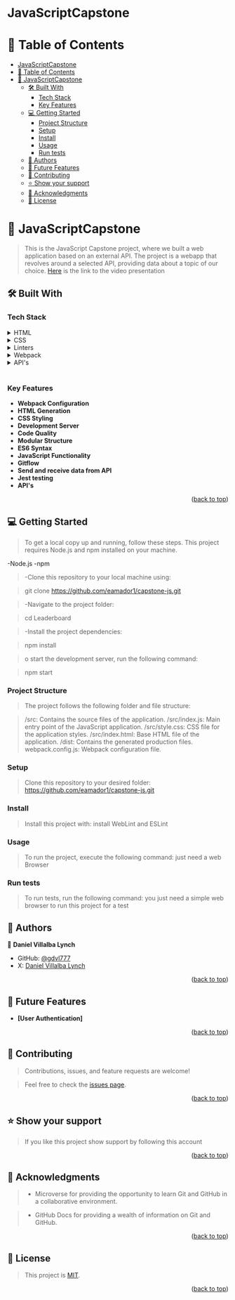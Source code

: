 # JavaScriptCapstone

<a name="readme-top"></a>

# 📗 Table of Contents

- [JavaScriptCapstone](#javascriptcapstone)
- [📗 Table of Contents](#-table-of-contents)
- [📖 JavaScriptCapstone ](#-javascriptcapstone-)
  - [🛠 Built With ](#-built-with-)
    - [Tech Stack ](#tech-stack-)
    - [Key Features ](#key-features-)
  - [💻 Getting Started ](#-getting-started-)
    - [Project Structure](#project-structure)
    - [Setup](#setup)
    - [Install](#install)
    - [Usage](#usage)
    - [Run tests](#run-tests)
  - [👥 Authors ](#-authors-)
  - [🔭 Future Features ](#-future-features-)
  - [🤝 Contributing ](#-contributing-)
  - [⭐️ Show your support ](#️-show-your-support-)
  - [🙏 Acknowledgments ](#-acknowledgments-)
  - [📝 License ](#-license-)

# 📖 JavaScriptCapstone <a name="about-project"></a>

> This is the JavaScript Capstone project, where we built a web application based on an external API. The project is a webapp that revolves around a selected API, providing data about a topic of our choice.
> [Here](https://drive.google.com/file/d/16QFpUkJEgDbyZVJszBJZ0uK9IlmAT4wv/view?usp=sharing) is the link to the video presentation 

## 🛠 Built With <a name="built-with"></a>

### Tech Stack <a name="tech-stack"></a>

<details>

  <summary>HTML</summary>
  <ul>
    <li>This project use <a href="https://github.com/microverseinc/curriculum-html-css/blob/main/html5.md">HTML.</a></li>
  </ul>

</details>

<details>
  <summary>CSS</summary>
  <ul>
    <li>The <a href="https://github.com/microverseinc/curriculum-html-css/blob/main/html5.md">CSS</a> is used to provide the design in the whole page.</li>
  </ul>
</details>

<details>
  <summary>Linters</summary>
  <ul>
    <li>The <a href="https://github.com/microverseinc/linters-config">Linters</a> are tools that help us to check and solve the errors in the code</li>
    This project count with three linters: 
    <ul>
      <li>HTML</li>
      <li>CSS</li>
      <li>JavaScript</li>
    </ul>
  </ul>
</details>

<details>
  <summary>Webpack</summary>
  <ul>
      <li>HTML Webpack Plugin</li>
      <li>Webpack Style/CSS Loader</li>
      <li>Local dev Server</li>
    </ul>
</details>

<details>
  <summary>API's</summary>
  <ul>
    <li>The <a href="https://www.themealdb.com/api.php">Themealdb API</a> is for obtain the food items.</li>
    <li>The <a href="https://microverse.notion.site/Involvement-API-869e60b5ad104603aa6db59e08150270">Innvolvement API</a> is a Microverse API that allows the control of likes and comments.</li>
  </ul>
</details>
<br>

### Key Features <a name="key-features"></a>

-   **Webpack Configuration**
-   **HTML Generation**
-   **CSS Styling**
-   **Development Server**
-   **Code Quality**
-   **Modular Structure**
-   **ES6 Syntax**
-   **JavaScript Functionality**
-   **Gitflow**
-   **Send and receive data from API**
-   **Jest testing**
-   **API's**

<p align="right">(<a href="#readme-top">back to top</a>)</p>


## 💻 Getting Started <a name="getting-started"></a>

> To get a local copy up and running, follow these steps.
> This project requires Node.js and npm installed on your machine.

-Node.js
-npm

> -Clone this repository to your local machine using:

>  git clone https://github.com/eamador1/capstone-js.git

> -Navigate to the project folder:

> cd Leaderboard

> -Install the project dependencies:

> npm install

> o start the development server, run the following command:

> npm start

### Project Structure

> The project follows the following folder and file structure:

> /src: Contains the source files of the application.
> /src/index.js: Main entry point of the JavaScript application.
> /src/style.css: CSS file for the application styles.
> /src/index.html: Base HTML file of the application.
> /dist: Contains the generated production files.
> webpack.config.js: Webpack configuration file.

### Setup

> Clone this repository to your desired folder: https://github.com/eamador1/capstone-js.git

### Install

> Install this project with: install WebLint and ESLint

### Usage

> To run the project, execute the following command: just need a web Browser

### Run tests

> To run tests, run the following command: you just need a simple web browser to run this project for a test

## 👥 Authors <a name="authors"></a>

👤 **Daniel Villalba Lynch**

- GitHub: [@gdvl777](https://github.com/gdvl777)
- X: [Daniel Villalba Lynch](https://www.x.com/gdvl777_)


<p align="right">(<a href="#readme-top">back to top</a>)</p>

## 🔭 Future Features <a name="future-features"></a>


-   **[User Authentication]** 

<p align="right">(<a href="#readme-top">back to top</a>)</p>

## 🤝 Contributing <a name="contributing"></a>

> Contributions, issues, and feature requests are welcome!

> Feel free to check the [issues page](https://github.com/eamador1/capstone-js/issues).

<p align="right">(<a href="#readme-top">back to top</a>)</p>

## ⭐️ Show your support <a name="support"></a>

> If you like this project show support by following this account

<p align="right">(<a href="#readme-top">back to top</a>)</p>

<!-- ACKNOWLEDGEMENTS -->

## 🙏 Acknowledgments <a name="acknowledgements"></a>

> -   Microverse for providing the opportunity to learn Git and GitHub in a collaborative environment.

> -   GitHub Docs for providing a wealth of information on Git and GitHub.

<p align="right">(<a href="#readme-top">back to top</a>)</p>

<!-- LICENSE -->

## 📝 License <a name="license"></a>

> This project is [MIT](./LICENSE).

<p align="right">(<a href="#readme-top">back to top</a>)</p>
